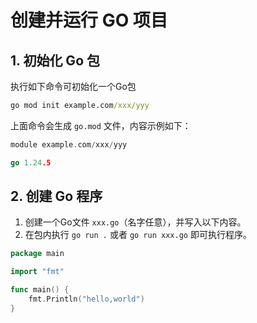 # 创建并运行 GO 项目

## 1. 初始化 Go 包

执行如下命令可初始化一个Go包

```cmd
go mod init example.com/xxx/yyy
```

上面命令会生成 `go.mod` 文件，内容示例如下：

```go
module example.com/xxx/yyy

go 1.24.5
```


## 2. 创建 Go 程序

1. 创建一个Go文件 `xxx.go`（名字任意），并写入以下内容。
2. 在包内执行 `go run .` 或者 `go run xxx.go` 即可执行程序。

```go
package main

import "fmt"

func main() {
	fmt.Println("hello,world")
}
```
